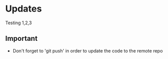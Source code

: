 # Updates

Testing 1,2,3


## Important
- Don't forget to 'git push' in order to update the code to the remote repo
